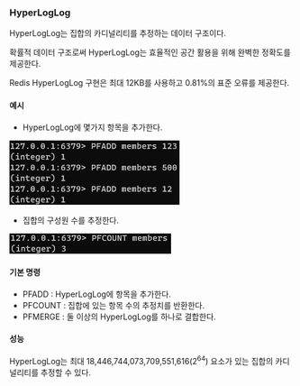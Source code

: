 ### HyperLogLog

HyperLogLog는 집합의 카디널리티를 추정하는 데이터 구조이다.

확률적 데이터 구조로써 HyperLogLog는 효율적인 공간 활용을 위해 완벽한 정확도를 제공한다.

Redis HyperLogLog 구현은 최대 12KB를 사용하고 0.81%의 표준 오류를 제공한다.

#### 예시

- HyperLogLog에 몇가지 항목을 추가한다.

![img.png](img.png)

- 집합의 구성원 수를 추정한다.

![img_1.png](img_1.png)

#### 기본 명령
- PFADD : HyperLogLog에 항목을 추가한다.
- PFCOUNT : 집합에 있는 항목 수의 추정치를 반환한다.
- PFMERGE : 둘 이상의 HyperLogLog를 하나로 결합한다.

#### 성능
HyperLogLog는 최대 18,446,744,073,709,551,616($2^64$) 요소가 있는 집합의 카디널리티를 추정할 수 있다.